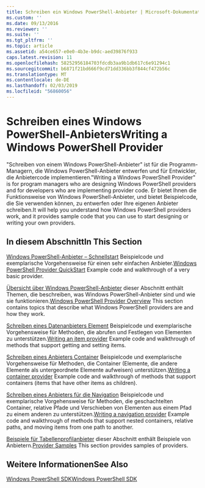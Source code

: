 ```yaml
---
title: Schreiben ein Windows PowerShell-Anbieter | Microsoft-Dokumentation
ms.custom: ''
ms.date: 09/13/2016
ms.reviewer: ''
ms.suite: ''
ms.tgt_pltfrm: ''
ms.topic: article
ms.assetid: a54ce657-e0e0-4b3e-b9dc-aed39876f933
caps.latest.revision: 11
ms.openlocfilehash: 58252956184703fdcdb3aa9b1db617c6e91294c1
ms.sourcegitcommit: b6871f21bd666f9cd71dd336bb3f844cf472b56c
ms.translationtype: MT
ms.contentlocale: de-DE
ms.lasthandoff: 02/03/2019
ms.locfileid: "56860056"
---
```

# <a name="writing-a-windows-powershell-provider"></a><span data-ttu-id="94c97-102">Schreiben eines Windows PowerShell-Anbieters</span><span class="sxs-lookup"><span data-stu-id="94c97-102">Writing a Windows PowerShell Provider</span></span>

<span data-ttu-id="94c97-103">"Schreiben von einem Windows PowerShell-Anbieter" ist für die Programm-Managern, die Windows PowerShell-Anbieter entwerfen und für Entwickler, die Anbietercode implementieren.</span><span class="sxs-lookup"><span data-stu-id="94c97-103">"Writing a Windows PowerShell Provider" is for program managers who are designing Windows PowerShell providers and for developers who are implementing provider code.</span></span> <span data-ttu-id="94c97-104">Er bietet Ihnen die Funktionsweise von Windows PowerShell-Anbieter, und bietet Beispielcode, die Sie verwenden können, zu entwerfen oder Ihre eigenen Anbieter schreiben.</span><span class="sxs-lookup"><span data-stu-id="94c97-104">It will help you understand how Windows PowerShell providers work, and it provides sample code that you can use to start designing or writing your own providers.</span></span>

## <a name="in-this-section"></a><span data-ttu-id="94c97-105">In diesem Abschnitt</span><span class="sxs-lookup"><span data-stu-id="94c97-105">In This Section</span></span>

<span data-ttu-id="94c97-106">[Windows PowerShell-Anbieter – Schnellstart](./windows-powershell-provider-quickstart.md) Beispielcode und exemplarische Vorgehensweise für einen sehr einfachen Anbieter.</span><span class="sxs-lookup"><span data-stu-id="94c97-106">[Windows PowerShell Provider QuickStart](./windows-powershell-provider-quickstart.md) Example code and walkthrough of a very basic provider.</span></span>

<span data-ttu-id="94c97-107">[Übersicht über Windows PowerShell-Anbieter](./windows-powershell-provider-overview.md) dieser Abschnitt enthält Themen, die beschreiben, was Windows PowerShell-Anbieter sind und wie sie funktionieren.</span><span class="sxs-lookup"><span data-stu-id="94c97-107">[Windows PowerShell Provider Overview](./windows-powershell-provider-overview.md) This section contains topics that describe what Windows PowerShell providers are and how they work.</span></span>

<span data-ttu-id="94c97-108">[Schreiben eines Datenanbieters Element](./writing-an-item-provider.md) Beispielcode und exemplarische Vorgehensweise für Methoden, die abrufen und Festlegen von Elementen zu unterstützen.</span><span class="sxs-lookup"><span data-stu-id="94c97-108">[Writing an item provider](./writing-an-item-provider.md) Example code and walkthrough of methods that support getting and setting items.</span></span>

<span data-ttu-id="94c97-109">[Schreiben eines Anbieters Container](./writing-a-container-provider.md) Beispielcode und exemplarische Vorgehensweise für Methoden, die Container (Elemente, die andere Elemente als untergeordnete Elemente aufweisen) unterstützen.</span><span class="sxs-lookup"><span data-stu-id="94c97-109">[Writing a container provider](./writing-a-container-provider.md) Example code and walkthrough of methods that support containers (items that have other items as children).</span></span>

<span data-ttu-id="94c97-110">[Schreiben eines Anbieters für die Navigation](./writing-a-navigation-provider.md) Beispielcode und exemplarische Vorgehensweise für Methoden, die geschachtelten Container, relative Pfade und Verschieben von Elementen aus einem Pfad zu einem anderen zu unterstützen.</span><span class="sxs-lookup"><span data-stu-id="94c97-110">[Writing a navigation provider](./writing-a-navigation-provider.md) Example code and walkthrough of methods that support nested containers, relative paths, and moving items from one path to another.</span></span>

<span data-ttu-id="94c97-111">[Beispiele für Tabellenprofilanbieter](./provider-samples.md) dieser Abschnitt enthält Beispiele von Anbietern.</span><span class="sxs-lookup"><span data-stu-id="94c97-111">[Provider Samples](./provider-samples.md) This section provides samples of providers.</span></span>

## <a name="see-also"></a><span data-ttu-id="94c97-112">Weitere Informationen</span><span class="sxs-lookup"><span data-stu-id="94c97-112">See Also</span></span>

[<span data-ttu-id="94c97-113">Windows PowerShell SDK</span><span class="sxs-lookup"><span data-stu-id="94c97-113">Windows PowerShell SDK</span></span>](../windows-powershell-reference.md)